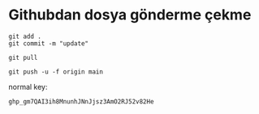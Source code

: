 # Githubdan dosya gönderme çekme

```
git add .
git commit -m "update"
```
```
git pull

git push -u -f origin main
```
normal key:
```
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
```


